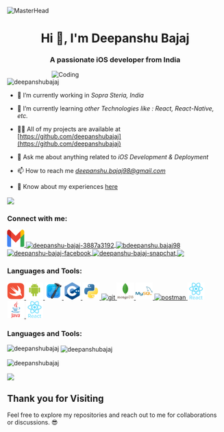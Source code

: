 
<!--

## Hi there 👋

**deepanshubajaj/deepanshubajaj** is a ✨ _special_ ✨ repository because its `README.md` (this file) appears on your GitHub profile.

Here are some ideas to get you started:

- 🔭 I’m currently working on ...
- 🌱 I’m currently learning ...
- 👯 I’m looking to collaborate on ...
- 🤔 I’m looking for help with ...
- 💬 Ask me about ...
- 📫 How to reach me: ...
- 😄 Pronouns: ...
- ⚡ Fun fact: ...
-->

![MasterHead](https://user-images.githubusercontent.com/90236635/232446433-d5540fa2-fe28-4bb8-b929-cdb51fe61336.gif)
<h1 align="center">Hi 👋, I'm Deepanshu Bajaj</h1>
<h3 align="center">A passionate iOS developer from India</h3>

<img align="right" alt="Coding" width="400" src="https://media2.giphy.com/media/v1.Y2lkPTc5MGI3NjExb3BleDZoNnRpcWVta3RjbnV5dHR1Zzdjc2lhZHo1MHdrb3JwZG1qdyZlcD12MV9pbnRlcm5hbF9naWZfYnlfaWQmY3Q9Zw/2IudUHdI075HL02Pkk/giphy.webp">

<p align="left"> <img src="https://komarev.com/ghpvc/?username=deepanshubajaj&label=Profile%20views&color=0e75b6&style=flat" alt="deepanshubajaj" /> </p>

- 🔭 I’m currently working in *Sopra Steria, India*

- 🌱 I’m currently learning *other Technologies like : React, React-Native, etc.*

- 👨‍💻 All of my projects are available at [https://github.com/deepanshubajaj](https://github.com/deepanshubajaj)

- 💬 Ask me about anything related to *iOS Development & Deployment*

- 📫 How to reach me *<deepanshu.bajaj98@gmail.com>*

- 📄 Know about my experiences [here](https://drive.google.com/file/d/1wGTWFyBLyeGQ-a7dfsdQt6cAO6VNXE32/view?usp=sharing)

<img align="center" src="https://user-images.githubusercontent.com/73097560/115834477-dbab4500-a447-11eb-908a-139a6edaec5c.gif"/>

<h3 align="left">Connect with me:</h3>
<p align="left">

<!-- Gmail with Subject -->
<a href="mailto:deepanshu.bajaj98@gmail.com?subject=Hey Deepanshu! Got You Connected from Github" target="blank">
  <img src="images\Gmail_Logo.png" alt="deepanshu-bajaj-gmail" width="40" height="40" />
</a>

<!-- Linkdin -->
<a href="https://www.linkedin.com/in/deepanshu-bajaj-3887a3192/" target="blank">
  <img align="center" src="https://raw.githubusercontent.com/rahuldkjain/github-profile-readme-generator/master/src/images/icons/Social/linked-in-alt.svg" alt="deepanshu-bajaj-3887a3192" height="30" width="40" />
</a>

<!-- Instagram -->
<a href="https://www.instagram.com/deepanshu.bajaj98/" target="blank">
  <img align="center" src="https://raw.githubusercontent.com/rahuldkjain/github-profile-readme-generator/master/src/images/icons/Social/instagram.svg" alt="bdeepanshu.bajaj98" height="30" width="40" />
</a>

<!-- Facebook -->
<a href="https://www.facebook.com/share/19reqx7n8H/?mibextid=wwXIfr" target="blank">
  <img align="center" src="https://raw.githubusercontent.com/rahuldkjain/github-profile-readme-generator/master/src/images/icons/Social/facebook.svg" alt="deepanshu-bajaj-facebook" height="30" width="40" />
</a>

<!-- Snapchat -->
<a href="https://snapchat.com/t/UojtxmwL" target="blank">
  <img align="center" src="https://raw.githubusercontent.com/rahuldkjain/github-profile-readme-generator/master/src/images/icons/Social/snapchat.svg" alt="deepanshu-bajaj-snapchat" height="30" width="40" />
</a>


<img align="center" src="https://user-images.githubusercontent.com/73097560/115834477-dbab4500-a447-11eb-908a-139a6edaec5c.gif"/>

<h3 align="left">Languages and Tools:</h3>
<p align="left">
  <!-- Swift -->
  <a href="https://developer.apple.com/swift/" target="_blank" rel="noreferrer">
    <img src="https://raw.githubusercontent.com/devicons/devicon/master/icons/swift/swift-original.svg" alt="swift" width="40" height="40"/>
  </a>
  
  <!-- Android -->
  <a href="https://developer.android.com" target="_blank" rel="noreferrer">
    <img src="https://raw.githubusercontent.com/devicons/devicon/master/icons/android/android-original-wordmark.svg" alt="android" width="40" height="40"/>
  </a>
  
  <!-- Xcode -->
  <a href="https://developer.apple.com/xcode/" target="_blank" rel="noreferrer">
    <img src="https://raw.githubusercontent.com/devicons/devicon/master/icons/xcode/xcode-original.svg" alt="xcode" width="40" height="40"/>
  </a>
  
  <!-- C++ -->
  <a href="https://www.w3schools.com/cpp/" target="_blank" rel="noreferrer">
    <img src="https://raw.githubusercontent.com/devicons/devicon/master/icons/cplusplus/cplusplus-original.svg" alt="cplusplus" width="40" height="40"/>
  </a>
  
  <!-- Python -->
  <a href="https://www.python.org" target="_blank" rel="noreferrer">
    <img src="https://raw.githubusercontent.com/devicons/devicon/master/icons/python/python-original.svg" alt="python" width="40" height="40"/>
  </a>
  
  <!-- Git -->
  <a href="https://git-scm.com/" target="_blank" rel="noreferrer">
    <img src="https://www.vectorlogo.zone/logos/git-scm/git-scm-icon.svg" alt="git" width="40" height="40"/>
  </a>
  
  <!-- MongoDB -->
  <a href="https://www.mongodb.com/" target="_blank" rel="noreferrer">
    <img src="https://raw.githubusercontent.com/devicons/devicon/master/icons/mongodb/mongodb-original-wordmark.svg" alt="mongodb" width="40" height="40"/>
  </a>
  
  <!-- MySQL -->
  <a href="https://www.mysql.com/" target="_blank" rel="noreferrer">
    <img src="https://raw.githubusercontent.com/devicons/devicon/master/icons/mysql/mysql-original-wordmark.svg" alt="mysql" width="40" height="40"/>
  </a>
  
  <!-- Postman -->
  <a href="https://postman.com" target="_blank" rel="noreferrer">
    <img src="https://www.vectorlogo.zone/logos/getpostman/getpostman-icon.svg" alt="postman" width="40" height="40"/>
  </a>
  
  <!-- React -->
  <a href="https://reactjs.org/" target="_blank" rel="noreferrer">
    <img src="https://raw.githubusercontent.com/devicons/devicon/master/icons/react/react-original-wordmark.svg" alt="react" width="40" height="40"/>
  </a>

<!-- Java -->
<a href="https://www.java.com/" target="_blank" rel="noreferrer">
  <img src="https://raw.githubusercontent.com/devicons/devicon/master/icons/java/java-original-wordmark.svg" alt="java" width="40" height="40"/>
</a>

<!-- React Native -->
<a href="https://reactnative.dev/" target="_blank" rel="noreferrer">
  <img src="https://raw.githubusercontent.com/devicons/devicon/master/icons/react/react-original-wordmark.svg" alt="react-native" width="40" height="40"/>
</a>

</p>

<h3 align="left">Languages and Tools:</h3>
<p align="left">
  <!-- Languages and Tools Section (same as before) -->
</p>

<!-- Top Languages Card -->
<p><img align="left" src="https://github-readme-stats.vercel.app/api/top-langs?username=deepanshubajaj&show_icons=true&locale=en&layout=compact" alt="deepanshubajaj" /></p>

<!-- GitHub Stats Card -->
<p>&nbsp;<img align="center" src="https://github-readme-stats.vercel.app/api?username=deepanshubajaj&show_icons=true&locale=en" alt="deepanshubajaj" /></p>

<!-- Streak Stats -->
<p><img align="center" src="https://github-readme-streak-stats.herokuapp.com/?user=deepanshubajaj&" alt="deepanshubajaj" /></p>

<!-- Animated GIF -->
<img align="center" src="https://user-images.githubusercontent.com/73097560/115834477-dbab4500-a447-11eb-908a-139a6edaec5c.gif"/>

## Thank you for Visiting

Feel free to explore my repositories and reach out to me for collaborations or discussions. 😎

